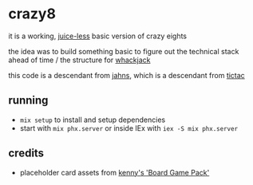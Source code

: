 # crazy8

it is a working, [juice-less](https://en.wikipedia.org/wiki/Game_feel) basic version of crazy eights

the idea was to build something basic to figure out the technical stack ahead of time / the structure for [whackjack](https://github.com/jackharrhy/whackjack)

this code is a descendant from [jahns](https://github.com/jackharrhy/jahns), which is a descendant from [tictac](https://github.com/jackharrhy/tictac)

## running

- `mix setup` to install and setup dependencies
- start with `mix phx.server` or inside IEx with `iex -S mix phx.server`

## credits

- placeholder card assets from [kenny's 'Board Game Pack'](https://kenney.nl/assets/boardgame-pack)
